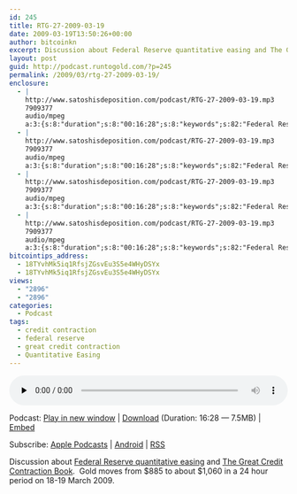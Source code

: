 ```yaml
---
id: 245
title: RTG-27-2009-03-19
date: 2009-03-19T13:50:26+00:00
author: bitcoinkn
excerpt: Discussion about Federal Reserve quantitative easing and The Great Credit Contraction Book.
layout: post
guid: http://podcast.runtogold.com/?p=245
permalink: /2009/03/rtg-27-2009-03-19/
enclosure:
  - |
    http://www.satoshisdeposition.com/podcast/RTG-27-2009-03-19.mp3
    7909377
    audio/mpeg
    a:3:{s:8:"duration";s:8:"00:16:28";s:8:"keywords";s:82:"Federal Reserve, quantitative easing, Great Credit Contraction, credit contraction";s:6:"author";s:17:"Trace Mayer, J.D.";}
  - |
    http://www.satoshisdeposition.com/podcast/RTG-27-2009-03-19.mp3
    7909377
    audio/mpeg
    a:3:{s:8:"duration";s:8:"00:16:28";s:8:"keywords";s:82:"Federal Reserve, quantitative easing, Great Credit Contraction, credit contraction";s:6:"author";s:17:"Trace Mayer, J.D.";}
  - |
    http://www.satoshisdeposition.com/podcast/RTG-27-2009-03-19.mp3
    7909377
    audio/mpeg
    a:3:{s:8:"duration";s:8:"00:16:28";s:8:"keywords";s:82:"Federal Reserve, quantitative easing, Great Credit Contraction, credit contraction";s:6:"author";s:17:"Trace Mayer, J.D.";}
  - |
    http://www.satoshisdeposition.com/podcast/RTG-27-2009-03-19.mp3
    7909377
    audio/mpeg
    a:3:{s:8:"duration";s:8:"00:16:28";s:8:"keywords";s:82:"Federal Reserve, quantitative easing, Great Credit Contraction, credit contraction";s:6:"author";s:17:"Trace Mayer, J.D.";}
bitcointips_address:
  - 18TYvhMk5iq1RfsjZGsvEu3S5e4WHyDSYx
  - 18TYvhMk5iq1RfsjZGsvEu3S5e4WHyDSYx
views:
  - "2896"
  - "2896"
categories:
  - Podcast
tags:
  - credit contraction
  - federal reserve
  - great credit contraction
  - Quantitative Easing
---
```

<!--powerpress_player-->

<div class="powerpress_player" id="powerpress_player_5616">
  <audio class="wp-audio-shortcode" id="audio-245-27" preload="none" style="width: 100%;" controls="controls"><source type="audio/mpeg" src="http://media.blubrry.com/bitcoinruntogold/p/www.satoshisdeposition.com/podcast/RTG-27-2009-03-19.mp3?_=27" /><a href="http://media.blubrry.com/bitcoinruntogold/p/www.satoshisdeposition.com/podcast/RTG-27-2009-03-19.mp3">http://media.blubrry.com/bitcoinruntogold/p/www.satoshisdeposition.com/podcast/RTG-27-2009-03-19.mp3</a></audio>
</div>

<p class="powerpress_links powerpress_links_mp3">
  Podcast: <a href="http://media.blubrry.com/bitcoinruntogold/p/www.satoshisdeposition.com/podcast/RTG-27-2009-03-19.mp3" class="powerpress_link_pinw" target="_blank" title="Play in new window" onclick="return powerpress_pinw('https://www.bitcoin.kn/?powerpress_pinw=245-podcast');" rel="nofollow">Play in new window</a> | <a href="http://media.blubrry.com/bitcoinruntogold/s/www.satoshisdeposition.com/podcast/RTG-27-2009-03-19.mp3" class="powerpress_link_d" title="Download" rel="nofollow" download="RTG-27-2009-03-19.mp3">Download</a> (Duration: 16:28 &#8212; 7.5MB) | <a href="#" class="powerpress_link_e" title="Embed" onclick="return powerpress_show_embed('245-podcast');" rel="nofollow">Embed</a>
</p>

<p class="powerpress_embed_box" id="powerpress_embed_245-podcast" style="display: none;">
  <input id="powerpress_embed_245-podcast_t" type="text" value="<iframe width=&quot;320&quot; height=&quot;30&quot; src=&quot;https://www.bitcoin.kn/?powerpress_embed=245-podcast&amp;powerpress_player=mediaelement-audio&quot; frameborder=&quot;0&quot; scrolling=&quot;no&quot;></iframe>" onclick="javascript: this.select();" onfocus="javascript: this.select();" style="width: 70%;" readOnly />
</p>

<p class="powerpress_links powerpress_subscribe_links">
  Subscribe: <a href="https://itunes.apple.com/WebObjects/MZStore.woa/wa/viewPodcast?id=301670981&mt=2&ls=1#episodeGuid=http%3A%2F%2Fpodcast.runtogold.com%2F%3Fp%3D245" class="powerpress_link_subscribe powerpress_link_subscribe_itunes" title="Subscribe on Apple Podcasts" rel="nofollow">Apple Podcasts</a> | <a href="https://subscribeonandroid.com/www.bitcoin.kn/feed/podcast/" class="powerpress_link_subscribe powerpress_link_subscribe_android" title="Subscribe on Android" rel="nofollow">Android</a> | <a href="https://www.bitcoin.kn/feed/podcast/" class="powerpress_link_subscribe powerpress_link_subscribe_rss" title="Subscribe via RSS" rel="nofollow">RSS</a>
</p>

Discussion about <a href="http://www.runtogold.com/2009/03/federal-reserve-will-fail-with-quantitative-easing/" target="_blank">Federal Reserve quantitative easing</a> and <a href="http://www.creditcontraction.com" target="_blank">The Great Credit Contraction Book</a>.  Gold moves from $885 to about $1,060 in a 24 hour period on 18-19 March 2009.